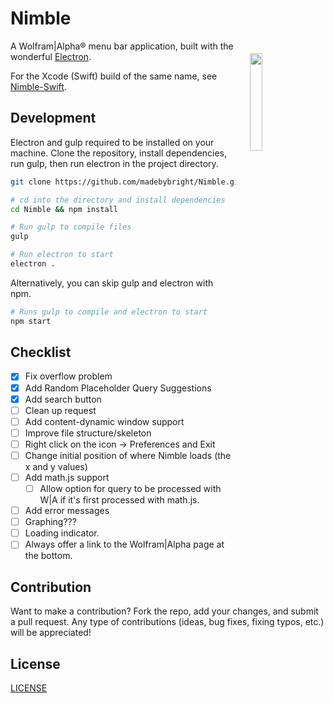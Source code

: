 Nimble
======
<img align="right" width="20%" style="float:right;padding:20px;" src="https://github.com/madebybright/madebybright.github.io/raw/master/img/nimble/256.png">

A Wolfram|Alpha® menu bar application, built with the wonderful [Electron](http://electron.atom.io/).

For the Xcode (Swift) build of the same name, see [Nimble-Swift](https://github.com/madebybright/Nimble-Swift).

## Development
Electron and gulp required to be installed on your machine. Clone the repository, install dependencies, run gulp, then run electron in the project directory.

```bash
git clone https://github.com/madebybright/Nimble.git

# cd into the directory and install dependencies
cd Nimble && npm install

# Run gulp to compile files
gulp

# Run electron to start
electron .
```

Alternatively, you can skip gulp and electron with npm.

```bash
# Runs gulp to compile and electron to start
npm start
```

## Checklist
- [x] Fix overflow problem
- [x] Add Random Placeholder Query Suggestions
- [x] Add search button
- [ ] Clean up request
- [ ] Add content-dynamic window support
- [ ] Improve file structure/skeleton
- [ ] Right click on the icon -> Preferences and Exit
- [ ] Change initial position of where Nimble loads (the x and y values)
- [ ] Add math.js support
  - [ ] Allow option for query to be processed with W|A if it's first processed with math.js.
- [ ] Add error messages
- [ ] Graphing???
- [ ] Loading indicator.
- [ ] Always offer a link to the Wolfram|Alpha page at the bottom.

## Contribution
Want to make a contribution? Fork the repo, add your changes, and submit a pull request. Any type of contributions (ideas, bug fixes, fixing typos, etc.) will be appreciated!

## License
[LICENSE](https://github.com/madebybright/Nimble/blob/master/LICENSE)
